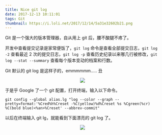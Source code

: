 ```yaml
---
title: Nice git log
date: 2017-12-13 10:11:01
tags: Git
thumbnail: https://i.loli.net/2017/12/14/5a31e32602b21.png
---
```

Git 是一个强大的版本管理器，自从用上 git 后，腰不酸腿不疼了。

开发中查看提交记录是家常便饭了，`git log` 命令是查看全部提交日志，`git log -2`  查看最近 2 次的提交日志，`git log -p`  查看历史纪录以来哪几行被修改，`git log --stat --summary` 查看每个版本变动的档案和行数。

Git 默认的 git log 是这样子的，emmmmmm..... 丑
<div align=center><img src="https://i.loli.net/2017/12/14/5a31e2fcca990.png"/></div>


于是乎 Google 了一个 git 配置，打开终端，输入以下命令。
```
git config --global alias.lg "log --color --graph --pretty=format:'%Cred%h%Creset -%C(yellow)%d%Creset %s %Cgreen(%cr) %C(bold blue)<%an>%Creset' --abbrev-commit"  
```
以后在终端输入 git lg，就能看到下面漂亮的 git log 了。
<div align=center><img src="https://i.loli.net/2017/12/14/5a31e32602b21.png"/></div>